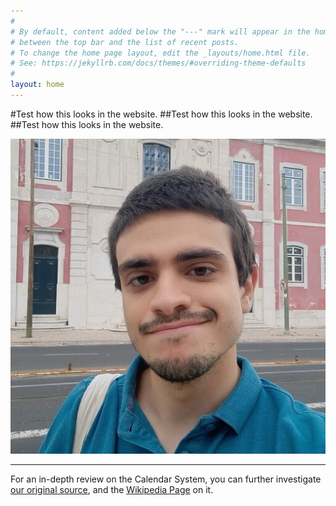 ```yaml
---
#
# By default, content added below the "---" mark will appear in the home page
# between the top bar and the list of recent posts.
# To change the home page layout, edit the _layouts/home.html file.
# See: https://jekyllrb.com/docs/themes/#overriding-theme-defaults
#
layout: home
---
```


#Test how this looks in the website. 
##Test how this looks in the website. 
##Test how this looks in the website. 

![Drag Racing](/assets/images/avatar.jpg)

---

For an in-depth review on the Calendar System, you can further investigate [our original source](http://roma.andreapollett.com/S7/roma-cal.htm), and the [Wikipedia Page](https://en.wikipedia.org/wiki/Roman_calendar) on it.